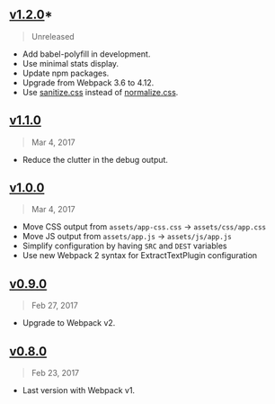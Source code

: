 ## [v1.2.0]*
> Unreleased

- Add babel-polyfill in development.
- Use minimal stats display.
- Update npm packages.
- Upgrade from Webpack 3.6 to 4.12.
- Use [sanitize.css] instead of [normalize.css].

[sanitize.css]: https://yarn.pm/sanitize.css
[normalize.css]: https://yarn.pm/normalize.css
[v1.2.0]: https://github.com/rstacruz/webpack-starter-kit/compare/v1.1.0...v1.2.0

## [v1.1.0]
> Mar  4, 2017

- Reduce the clutter in the debug output.

[v1.1.0]: https://github.com/rstacruz/webpack-starter-kit/compare/v1.0.0...v1.1.0

## [v1.0.0]
> Mar  4, 2017

- Move CSS output from `assets/app-css.css` → `assets/css/app.css`
- Move JS output from `assets/app.js` → `assets/js/app.js`
- Simplify configuration by having `SRC` and `DEST` variables
- Use new Webpack 2 syntax for ExtractTextPlugin configuration

[v1.0.0]: https://github.com/rstacruz/webpack-starter-kit/compare/v0.9.0...v1.0.0

## [v0.9.0]
> Feb 27, 2017

- Upgrade to Webpack v2.

[v0.9.0]: https://github.com/rstacruz/webpack-starter-kit/compare/v0.8.0...v0.9.0


## [v0.8.0]
> Feb 23, 2017

- Last version with Webpack v1.

[v0.8.0]: https://github.com/rstacruz/webpack-starter-kit/tree/v0.8.0

